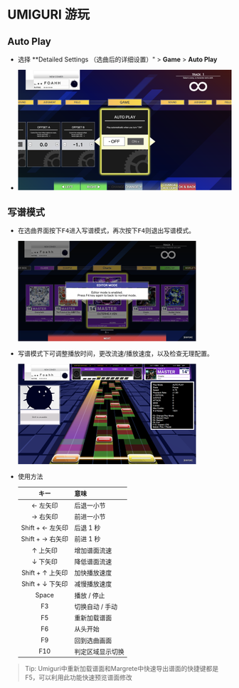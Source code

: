 # UMIGURI 游玩

## Auto Play

* 选择 **Detailed Settings （选曲后的详细设置）" > **Game** > **Auto Play**

* ![Auto](../imgs/umiguri-auto.png)


## 写谱模式

* 在选曲界面按下<kbd>F4</kbd>进入写谱模式，再次按下<kbd>F4</kbd>则退出写谱模式。
 
  ![editor1](../imgs/umiguri-editor.png)

* 写谱模式下可调整播放时间，更改流速/播放速度，以及检查无理配置。

  ![editor2](../imgs/umiguri-editor2.png)

* 使用方法

    |       キー       | 意味                       |
    | :--------------: | -------------------------- |
    |     ← 左矢印     | 后退一小节             |
    |     → 右矢印     | 前进一小节             |
    | Shift + ← 左矢印 | 后退 1 秒                   |
    | Shift + → 右矢印 | 前进 1 秒                   |
    |     ↑ 上矢印     | 增加谱面流速   |
    |     ↓ 下矢印     | 降低谱面流速   |
    | Shift + ↑ 上矢印 | 加快播放速度 |
    | Shift + ↓ 下矢印 | 减慢播放速度 |
    |      Space       | 播放 / 停止            |
    |        F3        | 切换自动 / 手动     |
    |        F5        | 重新加载谱面           |
    |        F6        | 从头开始           |
    |        F9        | 回到选曲画面             |
    |       F10        | 判定区域显示切换         |

> Tip: Umiguri中重新加载谱面和Margrete中快速导出谱面的快捷键都是</kbd>F5</kbd>，可以利用此功能快速预览谱面修改